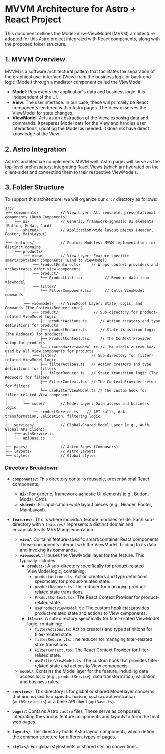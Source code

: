 # MVVM Architecture for Astro + React Project

This document outlines the Model-View-ViewModel (MVVM) architecture adopted for this Astro project integrated with React components, along with the proposed folder structure.

## 1. MVVM Overview

MVVM is a software architectural pattern that facilitates the separation of the graphical user interface (View) from the business logic or back-end logic (Model) through a mediator component called the ViewModel.

-   **Model**: Represents the application's data and business logic. It is independent of the UI.
-   **View**: The user interface. In our case, these will primarily be React components rendered within Astro pages. The View observes the ViewModel for state changes.
-   **ViewModel**: Acts as an abstraction of the View, exposing data and commands. It prepares Model data for the View and handles user interactions, updating the Model as needed. It does not have direct knowledge of the View.

## 2. Astro Integration

Astro's architecture complements MVVM well. Astro pages will serve as the top-level orchestrators, integrating React Views (which are hydrated on the client-side) and connecting them to their respective ViewModels.

## 3. Folder Structure

To support this architecture, we will organize our `src/` directory as follows:

```
src/
├── components/          // View Layer: All reusable, presentational components (Dumb Components)
│   ├── ui/              // Generic, framework-agnostic UI elements (Button, Modal, Card)
│   └── shared/          // Application-wide layout pieces (Header, Footer, MainLayout)
|
├── features/            // Feature Modules: MVVM implementation for distinct domains
│   └── products/
│       ├── view/        // View Layer: Feature-specific smart/container components (Bind to ViewModel)
│       │   ├── ProductFeature.tsx     // Wraps context providers and orchestrates other view components
│       │   ├── product/
│       │   │   └── ProductList.tsx          // Renders data from ViewModel
│       │   └── filter/
│       │       └── FilterComponent.tsx      // Calls ViewModel commands
│       |
│       ├── viewmodel/   // ViewModel Layer: State, Logic, and Commands (The Context/Reducer core)
│       │   ├── product/                // Sub-directory for product-related ViewModel logic
│       │   │   ├── productActions.ts      // Action creators and type definitions for products
│       │   │   ├── productReducer.ts      // State transition logic (The Reducer) for products
│       │   │   ├── ProductContext.tsx     // The Context Provider setup for products
│       │   │   └── useProductViewModel.ts // The single custom hook used by all View components for products
│       │   └── filter/                // Sub-directory for filter-related ViewModel logic
│       │       ├── filterActions.ts   // Action creators and type definitions for filters
│       │       ├── filterReducer.ts   // State transition logic (The Reducer) for filters
│       │       ├── FilterContext.tsx  // The Context Provider setup for filters
│       │       └── useFilterViewModel.ts // The custom hook for filter-related View components
│       |
│       └── model/       // Model Layer: Data access and business logic
│           └── productService.ts    // API calls, data transformation, validation, filtering logic
│
├── services/            // Global/Shared Model Layer (e.g., Auth, Global API Client)
│   ├── authService.ts
│   └── apiBase.ts
│
├── pages/               // Astro Pages (Composers)
├── layouts/             // Astro Layouts
└── styles/              // Global styles
```

### Directory Breakdown:

-   **`components/`**: This directory contains reusable, presentational React components.
    -   **`ui/`**: For generic, framework-agnostic UI elements (e.g., Button, Modal, Card).
    -   **`shared/`**: For application-wide layout pieces (e.g., Header, Footer, MainLayout).

-   **`features/`**: This is where individual feature modules reside. Each sub-directory within `features/` represents a distinct domain and encapsulates its MVVM implementation.
    -   **`view/`**: Contains feature-specific smart/container React components. These components interact with the ViewModel, binding to its data and invoking its commands.
    -   **`viewmodel/`**: Houses the ViewModel layer for the feature. This typically includes:
        -   **`product/`**: A sub-directory specifically for product-related ViewModel logic, containing:
            -   `productActions.ts`: Action creators and type definitions specifically for product-related state.
            -   `productReducer.ts`: The reducer for managing product-related state transitions.
            -   `ProductContext.tsx`: The React Context Provider for product-related state.
            -   `useProductViewModel.ts`: The custom hook that provides product-related state and actions to View components.
        -   **`filter/`**: A sub-directory specifically for filter-related ViewModel logic, containing:
            -   `filterActions.ts`: Action creators and type definitions for filter-related state.
            -   `filterReducer.ts`: The reducer for managing filter-related state transitions.
            -   `FilterContext.tsx`: The React Context Provider for filter-related state.
            -   `useFilterViewModel.ts`: The custom hook that provides filter-related state and actions to View components.
    -   **`model/`**: Contains the Model layer for the feature, including data access logic (e.g., `productService`), data transformation, validation, and business rules.

-   **`services/`**: This directory is for global or shared Model layer concerns that are not tied to a specific feature, such as authentication (`authService.ts`) or a base API client (`apiBase.ts`).

-   **`pages/`**: Contains Astro `.astro` files. These serve as composers, integrating the various feature components and layouts to form the final web pages.

-   **`layouts/`**: This directory holds Astro layout components, which define the common structure for different types of pages.

-   **`styles/`**: For global stylesheets or shared styling conventions.